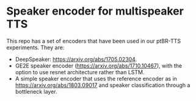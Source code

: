 # Speaker encoder for multispeaker TTS
This repo has a set of encoders that have been used in our ptBR-TTS experiments. They are:
* DeepSpeaker: https://arxiv.org/abs/1705.02304.
* GE2E speaker encoder (https://arxiv.org/abs/1710.10467), with the option to use resnet architecture rather than LSTM.
* A simple speaker encoder that uses the reference encoder as in https://arxiv.org/abs/1803.09017 and speaker classification through a bottleneck layer.

